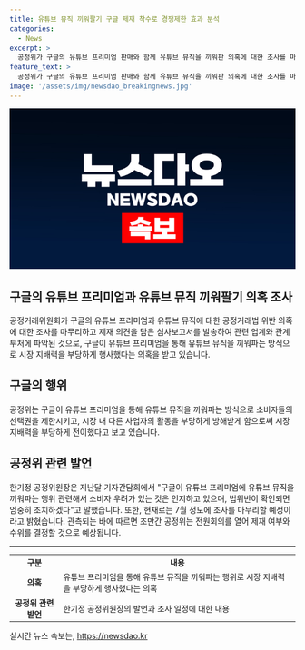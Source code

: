 ```yaml
---
title: 유튜브 뮤직 끼워팔기 구글 제재 착수로 경쟁제한 효과 분석
categories:
  - News
excerpt: >
  공정위가 구글의 유튜브 프리미엄 판매와 함께 유튜브 뮤직을 끼워판 의혹에 대한 조사를 마무리하고, 제재 의견을 포함한 심사보고서를 발송했다. 공정위는 구글이 시장 지배력을 부당하게 전이하고, 소비자의 선택권을 제한하며 경쟁을 방해했다고 보고 있다. 공정위는 조만간 제재 여부를 결정할 것으로 보이며, 이에 대한 업계의 기대와 관심이 높아지고 있다.
feature_text: >
  공정위가 구글의 유튜브 프리미엄 판매와 함께 유튜브 뮤직을 끼워판 의혹에 대한 조사를 마무리하고, 제재 의견을 포함한 심사보고서를 발송했다. 공정위는 구글이 시장 지배력을 부당하게 전이하고, 소비자의 선택권을 제한하며 경쟁을 방해했다고 보고 있다. 공정위는 조만간 제재 여부를 결정할 것으로 보이며, 이에 대한 업계의 기대와 관심이 높아지고 있다.
image: '/assets/img/newsdao_breakingnews.jpg'
---
```


<p><img src="/assets/img/newsdao_breakingnews.jpg" alt="cryptoinkorea 속보" /></p>

<h2>구글의 유튜브 프리미엄과 유튜브 뮤직 끼워팔기 의혹 조사</h2>

<p data-ke-size="size16">공정거래위원회가 구글의 유튜브 프리미엄과 유튜브 뮤직에 대한 공정거래법 위반 의혹에 대한 조사를 마무리하고 제재 의견을 담은 심사보고서를 발송하여 관련 업계와 관계부처에 파악된 것으로, 구글이 유튜브 프리미엄을 통해 유튜브 뮤직을 끼워파는 방식으로 시장 지배력을 부당하게 행사했다는 의혹을 받고 있습니다.</p>

<h2 data-ke-size="size26">구글의 행위</h2>

<p data-ke-size="size16">공정위는 구글이 유튜브 프리미엄을 통해 유튜브 뮤직을 끼워파는 방식으로 소비자들의 선택권을 제한시키고, 시장 내 다른 사업자의 활동을 부당하게 방해받게 함으로써 시장 지배력을 부당하게 전이했다고 보고 있습니다.</p>

<h2 data-ke-size="size26">공정위 관련 발언</h2>

<p data-ke-size="size16">한기정 공정위원장은 지난달 기자간담회에서 "구글이 유튜브 프리미엄에 유튜브 뮤직을 끼워파는 행위 관련해서 소비자 우려가 있는 것은 인지하고 있으며, 법위반이 확인되면 엄중히 조치하겠다"고 말했습니다. 또한, 현재로는 7월 정도에 조사를 마무리할 예정이라고 밝혔습니다. 관측되는 바에 따르면 조만간 공정위는 전원회의를 열어 제재 여부와 수위를 결정할 것으로 예상됩니다.</p>

<hr>

<table>
  <tr>
    <th>구분</th>
    <th>내용</th>
  </tr>
  <tr>
    <td style="text-align: center; height: 17px;"><b>의혹</b></td>
    <td>유튜브 프리미엄을 통해 유튜브 뮤직을 끼워파는 행위로 시장 지배력을 부당하게 행사했다는 의혹</td>
  </tr>
  <tr>
    <td style="text-align: center; height: 17px;"><b>공정위 관련 발언</b></td>
    <td>한기정 공정위원장의 발언과 조사 일정에 대한 내용</td>
  </tr>
</table>
실시간 뉴스 속보는, <a href="https://newsdao.kr" rel="dofollow">https://newsdao.kr</a>



